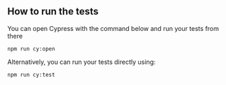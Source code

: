 ## How to run the tests

You can open Cypress with the command below and run your tests from there

`npm run cy:open`

Alternatively, you can run your tests directly using:

`npm run cy:test`